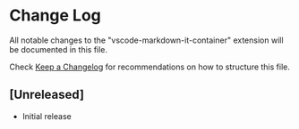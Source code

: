 # Change Log

All notable changes to the "vscode-markdown-it-container" extension will be documented in this file.

Check [Keep a Changelog](http://keepachangelog.com/) for recommendations on how to structure this file.

## [Unreleased]

- Initial release
